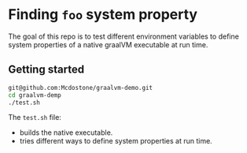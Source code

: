# Finding `foo` system property

The goal of this repo is to test different environment variables to define system properties of a native graalVM executable at run time.

## Getting started

```bash
git@github.com:Mcdostone/graalvm-demo.git
cd graalvm-demp
./test.sh
```

The `test.sh` file:
 - builds the native executable.
 - tries different ways to define system properties at run time.
